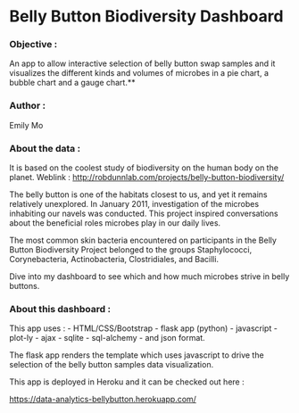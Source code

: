 # **Belly Button Biodiversity Dashboard**

 

### **Objective :**

An app to allow interactive selection of belly button swap samples and it visualizes the different kinds and volumes of microbes in a pie chart, a bubble chart and a gauge chart.**

 

### **Author :**

Emily Mo

 

### **About the data :**

It is based on the coolest study of biodiversity on the human body on the planet.  Weblink : http://robdunnlab.com/projects/belly-button-biodiversity/

The belly button is one of the habitats closest to us, and yet it remains relatively unexplored. In January 2011, investigation of the microbes inhabiting our navels was conducted.  This project inspired conversations about the beneficial roles microbes play in our daily lives.

The most common skin bacteria encountered on participants in the Belly Button Biodiversity Project belonged to the groups Staphylococci, Corynebacteria, Actinobacteria, Clostridiales, and Bacilli.

Dive into my dashboard to see which and how much microbes strive in belly buttons.

 

### **About this dashboard :**

This app uses :
     - HTML/CSS/Bootstrap
     - flask app (python)
     - javascript
     - plot-ly
     - ajax 
     - sqlite 
     - sql-alchemy
     - and json format.  

The flask app renders the template which uses javascript to drive the selection of the belly button samples data visualization.

This app is deployed in Heroku and it can be checked out here : 

https://data-analytics-bellybutton.herokuapp.com/
